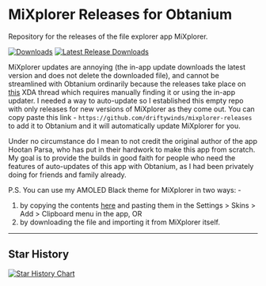 # MiXplorer Releases for Obtanium
Repository for the releases of the file explorer app MiXplorer.

[![Downloads](https://img.shields.io/github/downloads/driftywinds/mixplorer-releases/total?style=for-the-badge)](https://img.shields.io/github/downloads/driftywinds/mixplorer-releases/total?style=for-the-badge) [![Latest Release Downloads](https://img.shields.io/github/downloads/driftywinds/mixplorer-releases/latest/total?style=for-the-badge)](https://img.shields.io/github/downloads/driftywinds/mixplorer-releases/latest/total?style=for-the-badge) 

MiXplorer updates are annoying (the in-app update downloads the latest version and does not delete the downloaded file), and cannot be streamlined with Obtanium ordinarily because the releases take place on [this](https://xdaforums.com/t/app-2-2-mixplorer-v6-x-released-fully-featured-file-manager.1523691/) XDA thread which requires manually finding it or using the in-app updater. I needed a way to auto-update so I established this empty repo with only releases for new versions of MiXplorer as they come out. You can copy paste this link - `https://github.com/driftywinds/mixplorer-releases` to add it to Obtanium and it will automatically update MiXplorer for you.

Under no circumstance do I mean to not credit the original author of the app Hootan Parsa, who has put in their hardwork to make this app from scratch. My goal is to provide the builds in good faith for people who need the features of auto-updates of this app with Obtanium, as I had been privately doing for friends and family already.

P.S. You can use my AMOLED Black theme for MiXplorer in two ways: -
1. by copying the contents [here](https://raw.githubusercontent.com/driftywinds/mixplorer-releases/refs/heads/main/driftys_Midnight_(AMOLED_Black)_Theme_(Skin)_for_MiXplorer.mic) and pasting them in the Settings > Skins > Add > Clipboard menu in the app, OR
2. by downloading the file and importing it from MiXplorer itself.

----

## Star History

[![Star History Chart](https://api.star-history.com/svg?repos=driftywinds/mixplorer-releases&type=Date)](https://star-history.com/#driftywinds/mixplorer-releases&Date)
